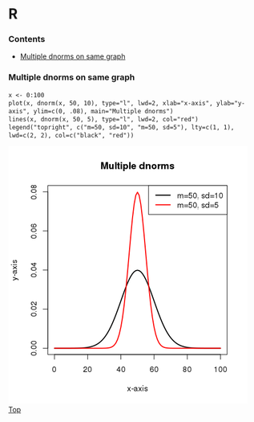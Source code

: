# R
### Contents
- [Multiple dnorms on same graph](https://github.com/smatsushima1/home/blob/master/r/graphs.md#multiple-dnorms-on-same-graph)

### Multiple dnorms on same graph
```
x <- 0:100
plot(x, dnorm(x, 50, 10), type="l", lwd=2, xlab="x-axis", ylab="y-axis", ylim=c(0, .08), main="Multiple dnorms")
lines(x, dnorm(x, 50, 5), type="l", lwd=2, col="red")
legend("topright", c("m=50, sd=10", "m=50, sd=5"), lty=c(1, 1), lwd=c(2, 2), col=c("black", "red"))
```
![multiple_dnorms](/references/r_multiple_dnorms.png)
[Top](https://github.com/smatsushima1/home/blob/master/r/graphs.md#graphs)
